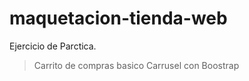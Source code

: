 # maquetacion-tienda-web
Ejercicio de Parctica.

> Carrito de compras basico
> Carrusel con Boostrap
